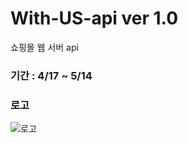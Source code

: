 # With-US-api ver 1.0
쇼핑몰 웹 서버 api

### 기간 : 4/17 ~ 5/14

### 로고
![로고](https://user-images.githubusercontent.com/31653025/79524897-96b63b00-809c-11ea-8c83-9c65ff4af7a6.png)
